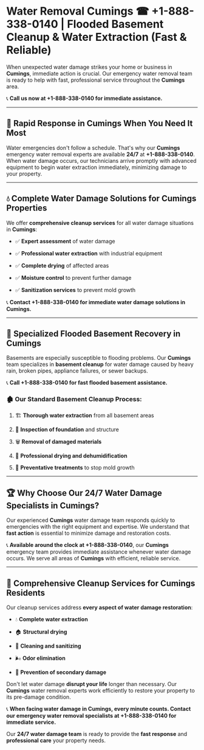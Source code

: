 # Water Removal Cumings ☎ +1-888-338-0140 | Flooded Basement Cleanup & Water Extraction (Fast & Reliable)

When unexpected water damage strikes your home or business in **Cumings**, immediate action is crucial. Our emergency water removal team is ready to help with fast, professional service throughout the **Cumings** area. 

📞 **Call us now at +1-888-338-0140 for immediate assistance.**
---
## 🚀 Rapid Response in Cumings When You Need It Most
Water emergencies don't follow a schedule. That's why our **Cumings** emergency water removal experts are available **24/7** at **+1-888-338-0140**. When water damage occurs, our technicians arrive promptly with advanced equipment to begin water extraction immediately, minimizing damage to your property.
---
## 💧 Complete Water Damage Solutions for Cumings Properties
We offer **comprehensive cleanup services** for all water damage situations in **Cumings**:
- ✅ **Expert assessment** of water damage  
- ✅ **Professional water extraction** with industrial equipment  
- ✅ **Complete drying** of affected areas  
- ✅ **Moisture control** to prevent further damage  
- ✅ **Sanitization services** to prevent mold growth  
📞 **Contact +1-888-338-0140 for immediate water damage solutions in Cumings.**
---
## 🌊 Specialized Flooded Basement Recovery in Cumings
Basements are especially susceptible to flooding problems. Our **Cumings** team specializes in **basement cleanup** for water damage caused by heavy rain, broken pipes, appliance failures, or sewer backups. 
📞 **Call +1-888-338-0140 for fast flooded basement assistance.**
### 🏚️ Our Standard Basement Cleanup Process:
1. 🏗️ **Thorough water extraction** from all basement areas  
2. 🔎 **Inspection of foundation** and structure  
3. 🗑️ **Removal of damaged materials**  
4. 💨 **Professional drying and dehumidification**  
5. 🚫 **Preventative treatments** to stop mold growth  
---
## 🏆 Why Choose Our 24/7 Water Damage Specialists in Cumings?
Our experienced **Cumings** water damage team responds quickly to emergencies with the right equipment and expertise. We understand that **fast action** is essential to minimize damage and restoration costs.
📞 **Available around the clock at +1-888-338-0140**, our **Cumings** emergency team provides immediate assistance whenever water damage occurs. We serve all areas of **Cumings** with efficient, reliable service.
---
## 🧹 Comprehensive Cleanup Services for Cumings Residents
Our cleanup services address **every aspect of water damage restoration**:
- 💧 **Complete water extraction**  
- 🏠 **Structural drying**  
- 🧼 **Cleaning and sanitizing**  
- 🌬️ **Odor elimination**  
- 🚫 **Prevention of secondary damage**  
Don't let water damage **disrupt your life** longer than necessary. Our **Cumings** water removal experts work efficiently to restore your property to its pre-damage condition.
📞 **When facing water damage in Cumings, every minute counts. Contact our emergency water removal specialists at +1-888-338-0140 for immediate service.**
Our **24/7 water damage team** is ready to provide the **fast response** and **professional care** your property needs.
